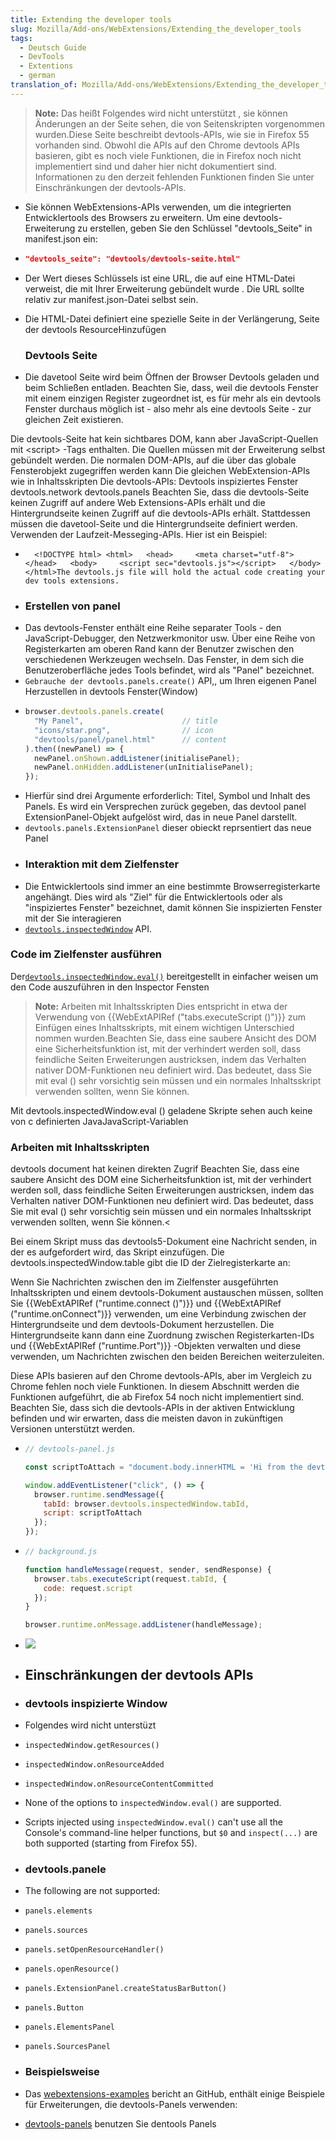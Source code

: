 ```yaml
---
title: Extending the developer tools
slug: Mozilla/Add-ons/WebExtensions/Extending_the_developer_tools
tags:
  - Deutsch Guide
  - DevTools
  - Extentions
  - german
translation_of: Mozilla/Add-ons/WebExtensions/Extending_the_developer_tools
---
```

> **Note:** Das heißt Folgendes wird nicht unterstützt , sie können Änderungen an der Seite sehen, die von Seitenskripten vorgenommen wurden.Diese Seite beschreibt devtools-APIs, wie sie in Firefox 55 vorhanden sind. Obwohl die APIs auf den Chrome devtools APIs basieren, gibt es noch viele Funktionen, die in Firefox noch nicht implementiert sind und daher hier nicht dokumentiert sind. Informationen zu den derzeit fehlenden Funktionen finden Sie unter Einschränkungen der devtools-APIs.

- Sie können WebExtensions-APIs verwenden, um die integrierten Entwicklertools des Browsers zu erweitern. Um eine devtools-Erweiterung zu erstellen, geben Sie den Schlüssel "devtools_Seite" in manifest.json ein:
- ```json
  "devtools_seite": "devtools/devtools-seite.html"
  ```
- Der Wert dieses Schlüssels ist eine URL, die auf eine HTML-Datei verweist, die mit Ihrer Erweiterung gebündelt wurde . Die URL sollte relativ zur manifest.json-Datei selbst sein.
- Die HTML-Datei definiert eine spezielle Seite in der Verlängerung, Seite der devtools ResourceHinzufügen

  ### Devtools Seite

- Die davetool Seite wird beim Öffnen der Browser Devtools geladen und beim Schließen entladen. Beachten Sie, dass, weil die devtools Fenster mit einem einzigen Register zugeordnet ist, es für mehr als ein devtools Fenster durchaus möglich ist - also mehr als eine devtools Seite - zur gleichen Zeit existieren.

Die devtools-Seite hat kein sichtbares DOM, kann aber JavaScript-Quellen mit \<script> -Tags enthalten. Die Quellen müssen mit der Erweiterung selbst gebündelt werden. Die normalen DOM-APIs, auf die über das globale Fensterobjekt zugegriffen werden kann Die gleichen WebExtension-APIs wie in Inhaltsskripten Die devtools-APIs: Devtools inspiziertes Fenster devtools.network devtools.panels Beachten Sie, dass die devtools-Seite keinen Zugriff auf andere Web Extensions-APIs erhält und die Hintergrundseite keinen Zugriff auf die devtools-APIs erhält. Stattdessen müssen die davetool-Seite und die Hintergrundseite definiert werden. Verwenden der Laufzeit-Messeging-APIs. Hier ist ein Beispiel:

-       <!DOCTYPE html> <html>   <head>     <meta charset="utf-8">   </head>   <body>     <script sec="devtools.js"></script>   </body> </html>The devtools.js file will hold the actual code creating your dev tools extensions.
- ### Erstellen von panel
- Das devtools-Fenster enthält eine Reihe separater Tools - den JavaScript-Debugger, den Netzwerkmonitor usw. Über eine Reihe von Registerkarten am oberen Rand kann der Benutzer zwischen den verschiedenen Werkzeugen wechseln. Das Fenster, in dem sich die Benutzeroberfläche jedes Tools befindet, wird als "Panel" bezeichnet.
- `Gebrauche der devtools.panels.create()` API,, um Ihren eigenen Panel Herzustellen in devtools Fenster(Window)
- ```js
  browser.devtools.panels.create(
    "My Panel",                      // title
    "icons/star.png",                // icon
    "devtools/panel/panel.html"      // content
  ).then((newPanel) => {
    newPanel.onShown.addListener(initialisePanel);
    newPanel.onHidden.addListener(unInitialisePanel);
  });
  ```
- Hierfür sind drei Argumente erforderlich: Titel, Symbol und Inhalt des Panels. Es wird ein Versprechen zurück gegeben, das devtool panel ExtensionPanel-Objekt aufgelöst wird, das in neue Panel darstellt.
- `devtools.panels.ExtensionPanel` dieser obieckt reprsentiert das neue Panel
- ### Interaktion mit dem Zielfenster
- Die Entwicklertools sind immer an eine bestimmte Browserregisterkarte angehängt. Dies wird als "Ziel" für die Entwicklertools oder als "inspiziertes Fenster" bezeichnet, damit können Sie inspizierten Fenster mit der Sie interagieren
- [`devtools.inspectedWindow`](/en-US/docs/Mozilla/Add-ons/WebExtensions/API/devtools.inspectedWindow) API.

### Code im Zielfenster ausführen

Der[`devtools.inspectedWindow.eval()`](/en-US/docs/Mozilla/Add-ons/WebExtensions/API/devtools.inspectedWindow/eval) bereitgestellt in einfacher weisen um den Code auszuführen in den lnspector Fensten

> **Note:** Arbeiten mit Inhaltsskripten Dies entspricht in etwa der Verwendung von {{WebExtAPIRef ("tabs.executeScript ()")}} zum Einfügen eines Inhaltsskripts, mit einem wichtigen Unterschied nommen wurden.Beachten Sie, dass eine saubere Ansicht des DOM eine Sicherheitsfunktion ist, mit der verhindert werden soll, dass feindliche Seiten Erweiterungen austricksen, indem das Verhalten nativer DOM-Funktionen neu definiert wird. Das bedeutet, dass Sie mit eval () sehr vorsichtig sein müssen und ein normales Inhaltsskript verwenden sollten, wenn Sie können.

Mit devtools.inspectedWindow\.eval () geladene Skripte sehen auch keine von c definierten JavaJavaScript-Variablen

### Arbeiten mit Inhaltsskripten

devtools document hat keinen direkten Zugrif Beachten Sie, dass eine saubere Ansicht des DOM eine Sicherheitsfunktion ist, mit der verhindert werden soll, dass feindliche Seiten Erweiterungen austricksen, indem das Verhalten nativer DOM-Funktionen neu definiert wird. Das bedeutet, dass Sie mit eval () sehr vorsichtig sein müssen und ein normales Inhaltsskript verwenden sollten, wenn Sie können.<

Bei einem Skript muss das devtools5-Dokument eine Nachricht senden, in der es aufgefordert wird, das Skript einzufügen. Die devtools.inspectedWindow\.table gibt die ID der Zielregisterkarte an:

Wenn Sie Nachrichten zwischen den im Zielfenster ausgeführten Inhaltsskripten und einem devtools-Dokument austauschen müssen, sollten Sie {{WebExtAPIRef ("runtime.connect ()")}} und {{WebExtAPIRef ("runtime.onConnect")}} verwenden, um eine Verbindung zwischen der Hintergrundseite und dem devtools-Dokument herzustellen. Die Hintergrundseite kann dann eine Zuordnung zwischen Registerkarten-IDs und {{WebExtAPIRef ("runtime.Port")}} -Objekten verwalten und diese verwenden, um Nachrichten zwischen den beiden Bereichen weiterzuleiten.

Diese APIs basieren auf den Chrome devtools-APIs, aber im Vergleich zu Chrome fehlen noch viele Funktionen. In diesem Abschnitt werden die Funktionen aufgeführt, die ab Firefox 54 noch nicht implementiert sind. Beachten Sie, dass sich die devtools-APIs in der aktiven Entwicklung befinden und wir erwarten, dass die meisten davon in zukünftigen Versionen unterstützt werden.

- ```js
  // devtools-panel.js

  const scriptToAttach = "document.body.innerHTML = 'Hi from the devtools';";

  window.addEventListener("click", () => {
    browser.runtime.sendMessage({
      tabId: browser.devtools.inspectedWindow.tabId,
      script: scriptToAttach
    });
  });
  ```

- ```js
  // background.js

  function handleMessage(request, sender, sendResponse) {
    browser.tabs.executeScript(request.tabId, {
      code: request.script
    });
  }

  browser.runtime.onMessage.addListener(handleMessage);
  ```

- ![](https://mdn.mozillademos.org/files/14923/devtools-content-scripts.png)
- ## Einschränkungen der devtools APIs
- ### devtools inspizierte Window
- Folgendes wird nicht unterstüzt
- `inspectedWindow.getResources()`
- `inspectedWindow.onResourceAdded`
- `inspectedWindow.onResourceContentCommitted`
- None of the options to `inspectedWindow.eval()` are supported.
- Scripts injected using `inspectedWindow.eval()` can't use all the Console's command-line helper functions, but `$0` and `inspect(...)` are both supported (starting from Firefox 55).
- ### devtools.panele
- The following are not supported:
- `panels.elements`
- `panels.sources`
- `panels.setOpenResourceHandler()`
- `panels.openResource()`
- `panels.ExtensionPanel.createStatusBarButton()`
- `panels.Button`
- `panels.ElementsPanel`
- `panels.SourcesPanel`
- ### Beispielsweise
- Das [webextensions-examples](https://github.com/mdn/webextensions-examples) bericht an GitHub, enthält einige Beispiele für Erweiterungen, die devtools-Panels verwenden:
- [devtools-panels](https://github.com/mdn/webextensions-examples/blob/master/devtools-panels/) benutzen Sie dentools Panels
